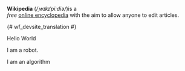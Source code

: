 **Wikipedia** (*/ˌwɪkɪˈpiːdiə/*)is a <br> _free_ [online encyclopedia](https://exmale.com) with the aim to allow anyone to edit articles.

{# wf_devsite_translation #}

Hello World

I am a robot.

I am an algorithm
